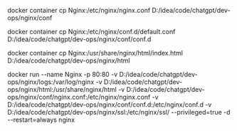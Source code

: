 docker container cp Nginx:/etc/nginx/nginx.conf D:/idea/code/chatgpt/dev-ops/nginx/conf

docker container cp Nginx:/etc/nginx/conf.d/default.conf D:/idea/code/chatgpt/dev-ops/nginx/conf/conf.d

docker container cp Nginx:/usr/share/nginx/html/index.html D:/idea/code/chatgpt/dev-ops/nginx/html

docker run
--name Nginx
-p 80:80
-v D:/idea/code/chatgpt/dev-ops/nginx/logs:/var/log/nginx
-v D:/idea/code/chatgpt/dev-ops/nginx/html:/usr/share/nginx/html
-v D:/idea/code/chatgpt/dev-ops/nginx/conf/nginx.conf:/etc/nginx/nginx.conf
-v D:/idea/code/chatgpt/dev-ops/nginx/conf/conf.d:/etc/nginx/conf.d
-v D:/idea/code/chatgpt/dev-ops/nginx/ssl:/etc/nginx/ssl/
--privileged=true -d --restart=always nginx